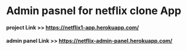 # Admin pasnel for netflix clone App

#### project Link >> https://netflix1-app.herokuapp.com/

#### admin panel Link >> https://netflix-admin-panel.herokuapp.com/
